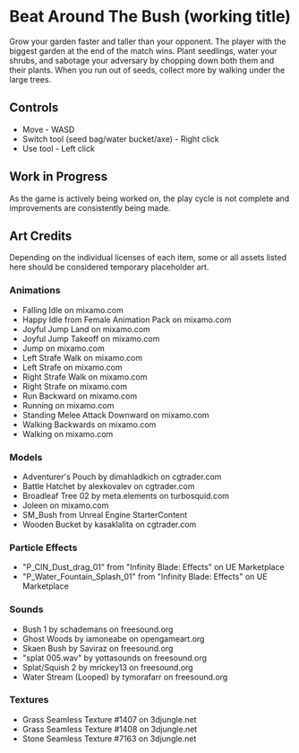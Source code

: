 # Beat Around The Bush (working title)
Grow your garden faster and taller than your opponent. The player with the biggest garden at the end of the match wins. Plant seedlings, water your shrubs, and sabotage your adversary by chopping down both them and their plants. When you run out of seeds, collect more by walking under the large trees.

## Controls
- Move - WASD
- Switch tool (seed bag/water bucket/axe) - Right click
- Use tool - Left click

## Work in Progress
As the game is actively being worked on, the play cycle is not complete and improvements are consistently being made.

## Art Credits
Depending on the individual licenses of each item, some or all assets listed here should be considered temporary placeholder art.

### Animations
- Falling Idle on mixamo.com
- Happy Idle from Female Animation Pack on mixamo.com
- Joyful Jump Land on mixamo.com
- Joyful Jump Takeoff on mixamo.com
- Jump on mixamo.com
- Left Strafe Walk on mixamo.com
- Left Strafe on mixamo.com
- Right Strafe Walk on mixamo.com
- Right Strafe on mixamo.com
- Run Backward on mixamo.com
- Running on mixamo.com
- Standing Melee Attack Downward on mixamo.com
- Walking Backwards on mixamo.com
- Walking on mixamo.com

### Models
- Adventurer's Pouch by dimahladkich on cgtrader.com
- Battle Hatchet by alexkovalev on cgtrader.com
- Broadleaf Tree 02 by meta.elements on turbosquid.com
- Joleen on mixamo.com
- SM_Bush from Unreal Engine StarterContent
- Wooden Bucket by kasaklalita on cgtrader.com

### Particle Effects
- "P_CIN_Dust_drag_01" from "Infinity Blade: Effects" on UE Marketplace
- "P_Water_Fountain_Splash_01" from "Infinity Blade: Effects" on UE Marketplace

### Sounds
- Bush 1 by schademans on freesound.org
- Ghost Woods by iamoneabe on opengameart.org
- Skaen Bush by Saviraz on freesound.org
- "splat 005.wav" by yottasounds on freesound.org
- Splat/Squish 2 by mrickey13 on freesound.org
- Water Stream (Looped) by tymorafarr on freesound.org

### Textures
- Grass Seamless Texture #1407 on 3djungle.net
- Grass Seamless Texture #1408 on 3djungle.net
- Stone Seamless Texture #7163 on 3djungle.net
